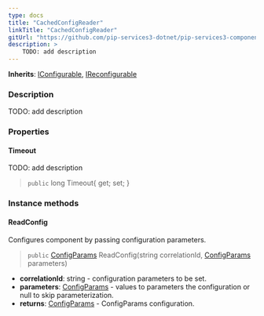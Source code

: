 ```yaml
---
type: docs
title: "CachedConfigReader"
linkTitle: "CachedConfigReader"
gitUrl: "https://github.com/pip-services3-dotnet/pip-services3-components-dotnet"
description: >
    TODO: add description
---
```


**Inherits**: [IConfigurable](../../../commons/config/iconfigurable), [IReconfigurable](../../../commons/config/ireconfigurable)

### Description

TODO: add description


### Properties

#### Timeout
TODO: add description

> `public` long Timeout{ get; set; }

### Instance methods

#### ReadConfig
Configures component by passing configuration parameters.

> `public` [ConfigParams](../../../commons/config/config_params) ReadConfig(string correlationId, [ConfigParams](../../../commons/config/config_params) parameters)

- **correlationId**: string - configuration parameters to be set.
- **parameters**: [ConfigParams](../../../commons/config/config_params) - values to parameters the configuration or null to skip parameterization.
- **returns**: [ConfigParams](../../../commons/config/config_params) - ConfigParams configuration.